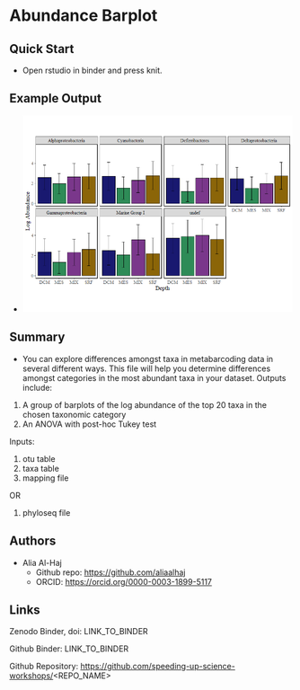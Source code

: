 # Abundance Barplot

## Quick Start

  - Open rstudio in binder and press knit.
  
## Example Output

   - ![](abundance_barplot.png)

## Summary
  - You can explore differences amongst taxa in metabarcoding data in several different ways. This file will help you determine differences amongst categories in the most abundant taxa in your dataset.
Outputs include:
  1. A group of barplots of the log abundance of the top 20 taxa in the chosen taxonomic category
  2. An ANOVA with post-hoc Tukey test

Inputs:
1. otu table
2. taxa table
3. mapping file

OR
1. phyloseq file

 
## Authors

 - Alia Al-Haj
    - Github repo: https://github.com/aliaalhaj
    - ORCID: https://orcid.org/0000-0003-1899-5117


## Links

Zenodo Binder, doi: LINK_TO_BINDER

Github Binder: LINK_TO_BINDER

Github Repository: https://github.com/speeding-up-science-workshops/<REPO_NAME>


